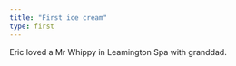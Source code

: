 ```yaml
---
title: "First ice cream"
type: first
---
```


Eric loved a Mr Whippy in Leamington Spa with granddad.